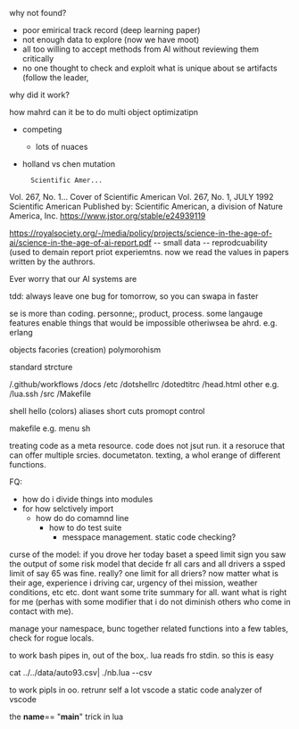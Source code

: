 why not found?

- poor emirical track record (deep learning paper)
- not enough data to explore (now we have moot)
- all too  willing to accept methods from AI without reviewing them critically
- no one thought to check and exploit what is unique about se artifacts (follow the leader, 

why did it work?

<!-- What you're describing sounds like preferential attachment or the rich-get-richer effect, which is closely related to power law distributions and exponential growth dynamics. This mechanism often shows up in networks, social systems, and exploratory algorithms. -->
<!--  -->
<!-- In essence: -->
<!--  -->
<!-- Few nodes get most of the attention (or connections). -->
<!-- The more explored/connected something is, the more likely it is to attract even more exploration/connection. -->
<!-- This isn't quite Zipf's Law (which deals with rank-frequency distributions) but aligns with concepts like: -->
<!--  -->
<!-- Yule Process (from biology/ecology). -->
<!-- Barabási–Albert Model (scale-free networks). -->
<!-- Matthew Effect ("the rich get richer"). -->
<!-- In algorithms or exploratory systems, this can lead to positive feedback loops where "popular" choices dominate over time, reinforcing their selection. -->
<!--  -->
<!-- Would this concept fit the pattern you're observing? -->


how mahrd can it be to do multi object optimizatipn
- competing
    - lots of nuaces

- holland vs chen mutation

        Scientific Amer...
Vol. 267, No. 1...
Cover of Scientific American
Vol. 267, No. 1, JULY 1992
Scientific American
Published by: Scientific American, a division of Nature America, Inc.
https://www.jstor.org/stable/e24939119

https://royalsociety.org/-/media/policy/projects/science-in-the-age-of-ai/science-in-the-age-of-ai-report.pdf
-- small data
-- reprodcuability (used to demain report priot experiemtns. now we read the values
   in papers written by the authrors.

Ever worry that our AI systems are 

tdd: always leave one bug for tomorrow, so you can swapa in faster

se is more than coding. personne;, product, process. some langauge features enable things that would be impossible otheriwsea be ahrd. e.g. erlang

objects
	facories (creation)
	polymorohism

standard strcture

/.github/workflows
/docs
/etc
    /dotshellrc
    /dotedtitrc 
    /head.html
    other e.g.
       /lua.ssh
/src
    /Makefile

shell
    hello (colors)
    aliases
    short cuts
    promopt control

makefile
    e.g. menu sh

treating code as a meta resource. code does not jsut run. it a resoruce that
can offer multiple srcies. documetaton. texting, a whol
erange of different functions.

FQ:
- how do i divide things into modules
- for how selctively import
    - how do do comamnd line
        - how to do test suite
            - messpace management. static code checking?
                

curse of the model:
if you drove her today baset a  speed limit sign you saw the output
of some risk model that decide fr all cars and all drivers a ssped
limit of say 65 was fine. really? one limit for all driers? now
matter what is their age, experience i driving car, urgency of thei
mission, weather conditions, etc etc.
dont want some trite summary for all. want what is right for me (perhas with some modifier that i do not diminish others who come in contact with me).


manage your namespace, bunc together related functions into a few tables,
check for rogue locals.

to work bash pipes in, out of the box,. lua reads fro stdin.
so this is easy

cat ../../data/auto93.csv| ./nb.lua --csv

 to work pipls in oo. retrunr self a lot
vscode a static code analyzer of vscode

the __name__== "__main__" trick in lua
